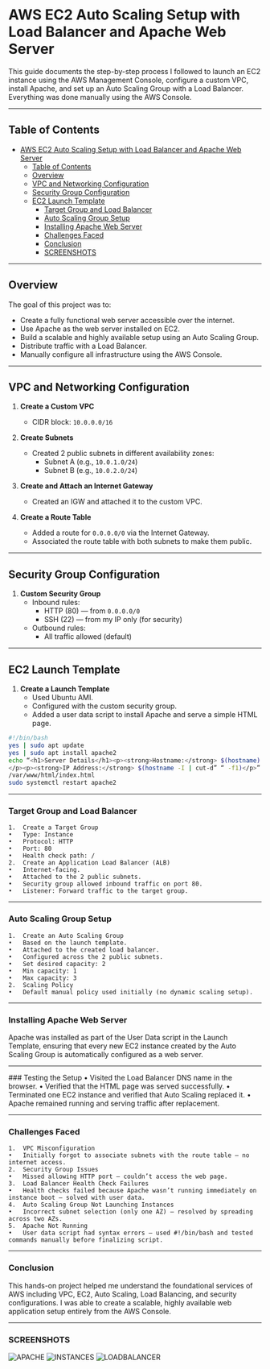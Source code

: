 # AWS EC2 Auto Scaling Setup with Load Balancer and Apache Web Server

This guide documents the step-by-step process I followed to launch an EC2 instance using the AWS Management Console, configure a custom VPC, install Apache, and set up an Auto Scaling Group with a Load Balancer. Everything was done manually using the AWS Console.

---

## Table of Contents

- [AWS EC2 Auto Scaling Setup with Load Balancer and Apache Web Server](#aws-ec2-auto-scaling-setup-with-load-balancer-and-apache-web-server)
	- [Table of Contents](#table-of-contents)
	- [Overview](#overview)
	- [VPC and Networking Configuration](#vpc-and-networking-configuration)
	- [Security Group Configuration](#security-group-configuration)
	- [EC2 Launch Template](#ec2-launch-template)
		- [Target Group and Load Balancer](#target-group-and-load-balancer)
		- [Auto Scaling Group Setup](#auto-scaling-group-setup)
		- [Installing Apache Web Server](#installing-apache-web-server)
		- [Challenges Faced](#challenges-faced)
		- [Conclusion](#conclusion)
		- [SCREENSHOTS](#screenshots)

---

## Overview

The goal of this project was to:

- Create a fully functional web server accessible over the internet.
- Use Apache as the web server installed on EC2.
- Build a scalable and highly available setup using an Auto Scaling Group.
- Distribute traffic with a Load Balancer.
- Manually configure all infrastructure using the AWS Console.

---

## VPC and Networking Configuration

1. **Create a Custom VPC**
   - CIDR block: `10.0.0.0/16`

2. **Create Subnets**
   - Created 2 public subnets in different availability zones:
     - Subnet A (e.g., `10.0.1.0/24`)
     - Subnet B (e.g., `10.0.2.0/24`)

3. **Create and Attach an Internet Gateway**
   - Created an IGW and attached it to the custom VPC.

4. **Create a Route Table**
   - Added a route for `0.0.0.0/0` via the Internet Gateway.
   - Associated the route table with both subnets to make them public.

---

## Security Group Configuration

1. **Custom Security Group**
   - Inbound rules:
     - HTTP (80) — from `0.0.0.0/0`
     - SSH (22) — from my IP only (for security)
   - Outbound rules:
     - All traffic allowed (default)

---

## EC2 Launch Template

1. **Create a Launch Template**
   - Used Ubuntu AMI.
   - Configured with the custom security group.
   - Added a user data script to install Apache and serve a simple HTML page.

```bash
#!/bin/bash
yes | sudo apt update 
yes | sudo apt install apache2
echo “<h1>Server Details</h1><p><strong>Hostname:</strong> $(hostname)
</p><p><strong>IP Address:</strong> $(hostname -I | cut-d” “ -f1)</р>” >
/var/www/html/index.html
sudo systemctl restart apache2
```


---

### Target Group and Load Balancer
	1.	Create a Target Group
	•	Type: Instance
	•	Protocol: HTTP
	•	Port: 80
	•	Health check path: /
	2.	Create an Application Load Balancer (ALB)
	•	Internet-facing.
	•	Attached to the 2 public subnets.
	•	Security group allowed inbound traffic on port 80.
	•	Listener: Forward traffic to the target group.

---

### Auto Scaling Group Setup
	1.	Create an Auto Scaling Group
	•	Based on the launch template.
	•	Attached to the created load balancer.
	•	Configured across the 2 public subnets.
	•	Set desired capacity: 2
	•	Min capacity: 1
	•	Max capacity: 3
	2.	Scaling Policy
	•	Default manual policy used initially (no dynamic scaling setup).

---

### Installing Apache Web Server

Apache was installed as part of the User Data script in the Launch Template, ensuring that every new EC2 instance created by the Auto Scaling Group is automatically configured as a web server.

---

### Testing the Setup
	•	Visited the Load Balancer DNS name in the browser.
	•	Verified that the HTML page was served successfully.
	•	Terminated one EC2 instance and verified that Auto Scaling replaced it.
	•	Apache remained running and serving traffic after replacement.

---

  ### Challenges Faced
	1.	VPC Misconfiguration
	•	Initially forgot to associate subnets with the route table — no internet access.
	2.	Security Group Issues
	•	Missed allowing HTTP port — couldn’t access the web page.
	3.	Load Balancer Health Check Failures
	•	Health checks failed because Apache wasn’t running immediately on instance boot — solved with user data.
	4.	Auto Scaling Group Not Launching Instances
	•	Incorrect subnet selection (only one AZ) — resolved by spreading across two AZs.
	5.	Apache Not Running
	•	User data script had syntax errors — used #!/bin/bash and tested commands manually before finalizing script.

---

  ### Conclusion

This hands-on project helped me understand the foundational services of AWS including VPC, EC2, Auto Scaling, Load Balancing, and security configurations. I was able to create a scalable, highly available web application setup entirely from the AWS Console.

---
### SCREENSHOTS
![APACHE](https://github.com/Nifesimi-p/aws-compute-services/blob/main/APACHE.png)
![INSTANCES](https://github.com/Nifesimi-p/aws-compute-services/blob/main/INSTANCES.png)
![LOADBALANCER](https://github.com/Nifesimi-p/aws-compute-services/blob/main/LOADBALANCER.png)





